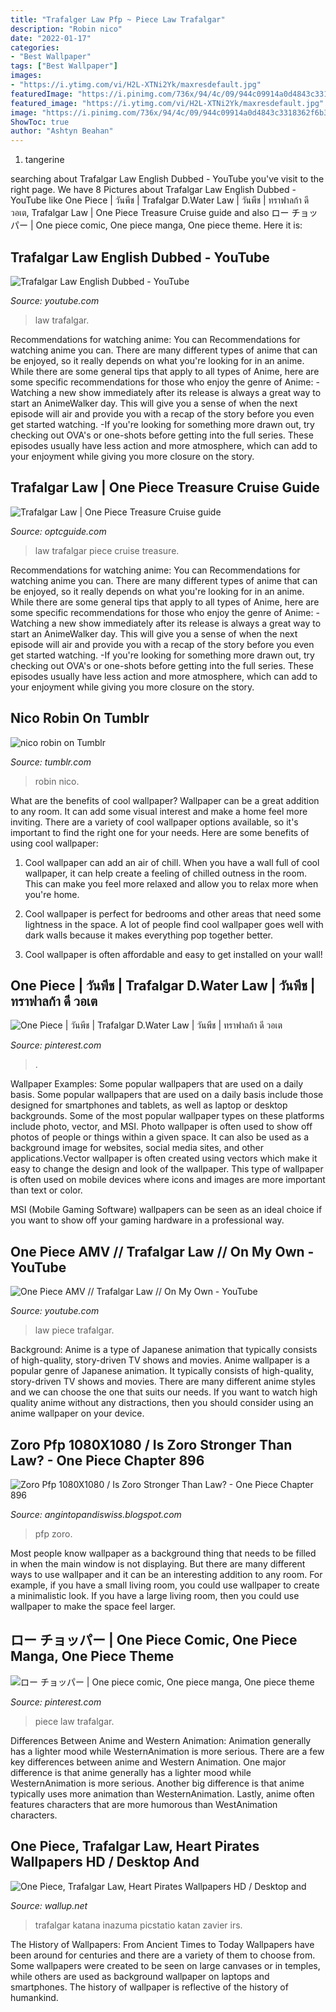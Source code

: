 ```yaml
---
title: "Trafalger Law Pfp ~ Piece Law Trafalgar"
description: "Robin nico"
date: "2022-01-17"
categories:
- "Best Wallpaper"
tags: ["Best Wallpaper"]
images:
- "https://i.ytimg.com/vi/H2L-XTNi2Yk/maxresdefault.jpg"
featuredImage: "https://i.pinimg.com/736x/94/4c/09/944c09914a0d4843c3318362f6b319d9.jpg"
featured_image: "https://i.ytimg.com/vi/H2L-XTNi2Yk/maxresdefault.jpg"
image: "https://i.pinimg.com/736x/94/4c/09/944c09914a0d4843c3318362f6b319d9.jpg"
ShowToc: true
author: "Ashtyn Beahan"
---
```



1. tangerine 

	

		
searching about Trafalgar Law English Dubbed - YouTube you've visit to the right page. We have 8 Pictures about Trafalgar Law English Dubbed - YouTube like One Piece | วันพีช | Trafalgar D.Water Law | วันพีช | ทราฟาลก้า ดี วอเต, Trafalgar Law | One Piece Treasure Cruise guide and also ロー チョッパー | One piece comic, One piece manga, One piece theme. Here it is:
		
    
## Trafalgar Law English Dubbed - YouTube

<img loading=lazy src="https://i.ytimg.com/vi/I_So-syjtjA/maxresdefault.jpg" onerror="this.onerror=null;this.src='https://tse2.mm.bing.net/th?id=OIP.XJsnNNpka9TzYJsXnPIHFgHaEK&amp;pid=15.1';" alt="Trafalgar Law English Dubbed - YouTube">

_Source: youtube.com_

>law trafalgar. 

	

Recommendations for watching anime: You can
Recommendations for watching anime you can. There are many different types of anime that can be enjoyed, so it really depends on what you're looking for in an anime. While there are some general tips that apply to all types of Anime, here are some specific recommendations for those who enjoy the genre of Anime: 
-Watching a new show immediately after its release is always a great way to start an AnimeWalker day. This will give you a sense of when the next episode will air and provide you with a recap of the story before you even get started watching. 
-If you're looking for something more drawn out, try checking out OVA's or one-shots before getting into the full series. These episodes usually have less action and more atmosphere, which can add to your enjoyment while giving you more closure on the story.

    
## Trafalgar Law | One Piece Treasure Cruise Guide

<img loading=lazy src="https://www.optcguide.com/wp-content/uploads/2015/05/c0307.png" onerror="this.onerror=null;this.src='https://tse2.mm.bing.net/th?id=OIP.RxX2gEgYTSTQyqmMozW0zgHaF7&amp;pid=15.1';" alt="Trafalgar Law | One Piece Treasure Cruise guide">

_Source: optcguide.com_

>law trafalgar piece cruise treasure. 

	

Recommendations for watching anime: You can
Recommendations for watching anime you can. There are many different types of anime that can be enjoyed, so it really depends on what you're looking for in an anime. While there are some general tips that apply to all types of Anime, here are some specific recommendations for those who enjoy the genre of Anime: 
-Watching a new show immediately after its release is always a great way to start an AnimeWalker day. This will give you a sense of when the next episode will air and provide you with a recap of the story before you even get started watching. 
-If you're looking for something more drawn out, try checking out OVA's or one-shots before getting into the full series. These episodes usually have less action and more atmosphere, which can add to your enjoyment while giving you more closure on the story.

    
## Nico Robin On Tumblr

<img loading=lazy src="https://68.media.tumblr.com/51797a228142e456c47f7674bdc9cdc6/tumblr_oc0e31zxer1reoa3zo2_500.gif" onerror="this.onerror=null;this.src='https://tse2.mm.bing.net/th?id=OIP.Uicv6RPyylwYqMskG58ZxAHaDk&amp;pid=15.1';" alt="nico robin on Tumblr">

_Source: tumblr.com_

>robin nico. 

	

What are the benefits of cool wallpaper?
Wallpaper can be a great addition to any room. It can add some visual interest and make a home feel more inviting. There are a variety of cool wallpaper options available, so it's important to find the right one for your needs. Here are some benefits of using cool wallpaper: 
1. Cool wallpaper can add an air of chill. When you have a wall full of cool wallpaper, it can help create a feeling of chilled outness in the room. This can make you feel more relaxed and allow you to relax more when you're home. 

2. Cool wallpaper is perfect for bedrooms and other areas that need some lightness in the space. A lot of people find cool wallpaper goes well with dark walls because it makes everything pop together better. 

3. Cool wallpaper is often affordable and easy to get installed on your wall!

    
## One Piece | วันพีช | Trafalgar D.Water Law | วันพีช | ทราฟาลก้า ดี วอเต

<img loading=lazy src="https://i.pinimg.com/736x/94/4c/09/944c09914a0d4843c3318362f6b319d9.jpg" onerror="this.onerror=null;this.src='https://tse2.mm.bing.net/th?id=OIP.lNXJ09O_MsVGiDt7VoHDEQHaKr&amp;pid=15.1';" alt="One Piece | วันพีช | Trafalgar D.Water Law | วันพีช | ทราฟาลก้า ดี วอเต">

_Source: pinterest.com_

>. 

	

Wallpaper Examples: Some popular wallpapers that are used on a daily basis.
Some popular wallpapers that are used on a daily basis include those designed for smartphones and tablets, as well as laptop or desktop backgrounds. Some of the most popular wallpaper types on these platforms include photo, vector, and MSI. 
Photo wallpaper is often used to show off photos of people or things within a given space. It can also be used as a background image for websites, social media sites, and other applications.Vector wallpaper is often created using vectors which make it easy to change the design and look of the wallpaper. This type of wallpaper is often used on mobile devices where icons and images are more important than text or color. 

MSI (Mobile Gaming Software) wallpapers can be seen as an ideal choice if you want to show off your gaming hardware in a professional way.

    
## One Piece AMV // Trafalgar Law // On My Own - YouTube

<img loading=lazy src="https://i.ytimg.com/vi/H2L-XTNi2Yk/maxresdefault.jpg" onerror="this.onerror=null;this.src='https://tse4.mm.bing.net/th?id=OIP.Sq_FnjswyutsZEt2RVquIQHaDu&amp;pid=15.1';" alt="One Piece AMV // Trafalgar Law // On My Own - YouTube">

_Source: youtube.com_

>law piece trafalgar. 

	

Background: Anime is a type of Japanese animation that typically consists of high-quality, story-driven TV shows and movies.
Anime wallpaper is a popular genre of Japanese animation. It typically consists of high-quality, story-driven TV shows and movies. There are many different anime styles and we can choose the one that suits our needs. If you want to watch high quality anime without any distractions, then you should consider using an anime wallpaper on your device.

    
## Zoro Pfp 1080X1080 / Is Zoro Stronger Than Law? - One Piece Chapter 896

<img loading=lazy src="https://lh6.googleusercontent.com/proxy/vdbJbZNg4WsnL217HM1LToqKoDcgMpmpvTKTje1yViIRYplFM1Wf1lkdQBt6FkgygS39sV60ahLG48f_8D_wZLh4lYYEbl0H=w1200-h630-pd" onerror="this.onerror=null;this.src='https://tse3.mm.bing.net/th?id=OIP.SqA53mn9XOroNyL-zilmxwHaD4&amp;pid=15.1';" alt="Zoro Pfp 1080X1080 / Is Zoro Stronger Than Law? - One Piece Chapter 896">

_Source: angintopandiswiss.blogspot.com_

>pfp zoro. 

	

Most people know wallpaper as a background thing that needs to be filled in when the main window is not displaying. But there are many different ways to use wallpaper and it can be an interesting addition to any room. For example, if you have a small living room, you could use wallpaper to create a minimalistic look. If you have a large living room, then you could use wallpaper to make the space feel larger.

    
## ロー チョッパー | One Piece Comic, One Piece Manga, One Piece Theme

<img loading=lazy src="https://i.pinimg.com/originals/80/e8/e6/80e8e6ab1c32f04e8d0254fdfbcbdaee.jpg" onerror="this.onerror=null;this.src='https://tse2.mm.bing.net/th?id=OIP.eFTcWyauDs7vV-Q4ox_aDwHaEU&amp;pid=15.1';" alt="ロー チョッパー | One piece comic, One piece manga, One piece theme">

_Source: pinterest.com_

>piece law trafalgar. 

	

Differences Between Anime and Western Animation: Animation generally has a lighter mood while WesternAnimation is more serious.
There are a few key differences between anime and Western Animation. One major difference is that anime generally has a lighter mood while WesternAnimation is more serious. Another big difference is that anime typically uses more animation than WesternAnimation. Lastly, anime often features characters that are more humorous than WestAnimation characters.

    
## One Piece, Trafalgar Law, Heart Pirates Wallpapers HD / Desktop And

<img loading=lazy src="https://wallup.net/wp-content/uploads/2016/01/13791-One_Piece-Trafalgar_Law-heart_pirates.jpg" onerror="this.onerror=null;this.src='https://tse1.mm.bing.net/th?id=OIP.DhzYOhowL_JlBDDw2CGb2QHaEo&amp;pid=15.1';" alt="One Piece, Trafalgar Law, Heart Pirates Wallpapers HD / Desktop and">

_Source: wallup.net_

>trafalgar katana inazuma picstatio katan zavier irs. 

	

The History of Wallpapers: From Ancient Times to Today
Wallpapers have been around for centuries and there are a variety of them to choose from. Some wallpapers were created to be seen on large canvases or in temples, while others are used as background wallpaper on laptops and smartphones. The history of wallpaper is reflective of the history of humankind.

